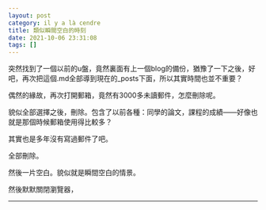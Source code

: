 ```yaml
---
layout: post
category: il y a là cendre
title: 類似瞬間空白的時刻
date: 2021-10-06 23:31:08
tags: []
---
```


突然找到了一個以前的u盤，竟然裏面有上一個blog的備份，猶豫了一下之後，好吧，再次把這個.md全部導到現在的_posts下面，所以其實時間也並不重要？

偶然的緣故，再次打開郵箱，竟然有3000多未讀郵件，怎麼刪除呢。

貌似全部選擇之後，刪除。包含了以前各種：同學的論文，課程的成績——好像也就是那個時候郵箱使用得比較多？

其實也是多年沒有寫過郵件了吧。

全部刪除。

然後一片空白。貌似就是瞬間空白的情景。

然後默默關閉瀏覽器，


-------





